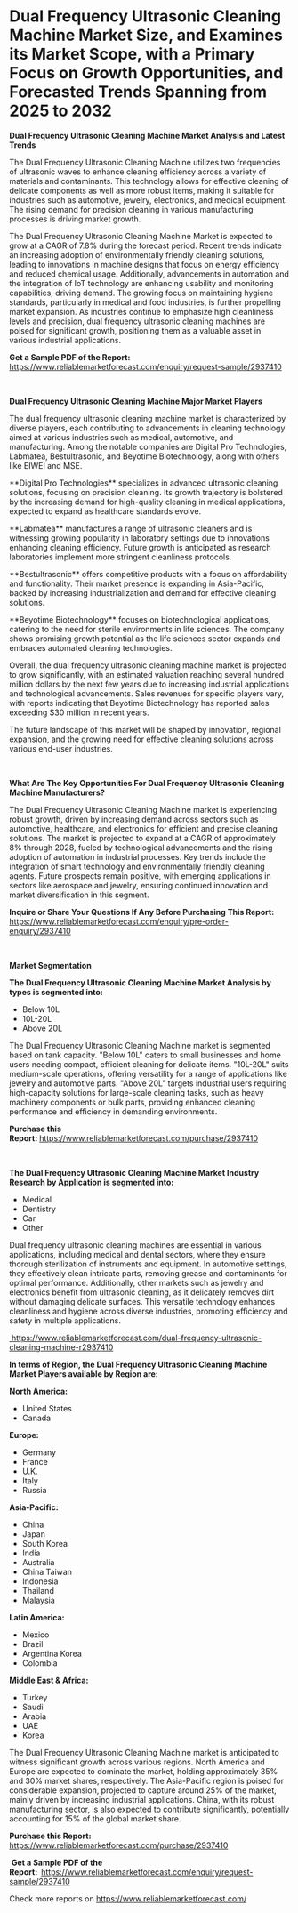 <p><h1>Dual Frequency Ultrasonic Cleaning Machine Market Size, and Examines its Market Scope, with a Primary Focus on Growth Opportunities, and Forecasted Trends Spanning from 2025 to 2032</h1></p><p><strong>Dual Frequency Ultrasonic Cleaning Machine Market Analysis and Latest Trends</strong></p>
<p><p>The Dual Frequency Ultrasonic Cleaning Machine utilizes two frequencies of ultrasonic waves to enhance cleaning efficiency across a variety of materials and contaminants. This technology allows for effective cleaning of delicate components as well as more robust items, making it suitable for industries such as automotive, jewelry, electronics, and medical equipment. The rising demand for precision cleaning in various manufacturing processes is driving market growth.</p><p>The Dual Frequency Ultrasonic Cleaning Machine Market is expected to grow at a CAGR of 7.8% during the forecast period. Recent trends indicate an increasing adoption of environmentally friendly cleaning solutions, leading to innovations in machine designs that focus on energy efficiency and reduced chemical usage. Additionally, advancements in automation and the integration of IoT technology are enhancing usability and monitoring capabilities, driving demand. The growing focus on maintaining hygiene standards, particularly in medical and food industries, is further propelling market expansion. As industries continue to emphasize high cleanliness levels and precision, dual frequency ultrasonic cleaning machines are poised for significant growth, positioning them as a valuable asset in various industrial applications.</p></p>
<p><strong>Get a Sample PDF of the Report:&nbsp;</strong> <a href="https://www.reliablemarketforecast.com/enquiry/request-sample/2937410?utm_campaign=2291&utm_medium=2&utm_source=Github&utm_content=ia&utm_term=14032025&utm_id=dual-frequency-ultrasonic-cleaning-machine">https://www.reliablemarketforecast.com/enquiry/request-sample/2937410</a></p>
<p>&nbsp;</p>
<p><strong>Dual Frequency Ultrasonic Cleaning Machine Major Market Players</strong></p>
<p><p>The dual frequency ultrasonic cleaning machine market is characterized by diverse players, each contributing to advancements in cleaning technology aimed at various industries such as medical, automotive, and manufacturing. Among the notable companies are Digital Pro Technologies, Labmatea, Bestultrasonic, and Beyotime Biotechnology, along with others like EIWEI and MSE.</p><p>**Digital Pro Technologies** specializes in advanced ultrasonic cleaning solutions, focusing on precision cleaning. Its growth trajectory is bolstered by the increasing demand for high-quality cleaning in medical applications, expected to expand as healthcare standards evolve.</p><p>**Labmatea** manufactures a range of ultrasonic cleaners and is witnessing growing popularity in laboratory settings due to innovations enhancing cleaning efficiency. Future growth is anticipated as research laboratories implement more stringent cleanliness protocols.</p><p>**Bestultrasonic** offers competitive products with a focus on affordability and functionality. Their market presence is expanding in Asia-Pacific, backed by increasing industrialization and demand for effective cleaning solutions.</p><p>**Beyotime Biotechnology** focuses on biotechnological applications, catering to the need for sterile environments in life sciences. The company shows promising growth potential as the life sciences sector expands and embraces automated cleaning technologies.</p><p>Overall, the dual frequency ultrasonic cleaning machine market is projected to grow significantly, with an estimated valuation reaching several hundred million dollars by the next few years due to increasing industrial applications and technological advancements. Sales revenues for specific players vary, with reports indicating that Beyotime Biotechnology has reported sales exceeding $30 million in recent years.</p><p>The future landscape of this market will be shaped by innovation, regional expansion, and the growing need for effective cleaning solutions across various end-user industries.</p></p>
<p>&nbsp;</p>
<p><strong>What Are The Key Opportunities For Dual Frequency Ultrasonic Cleaning Machine Manufacturers?</strong></p>
<p><p>The Dual Frequency Ultrasonic Cleaning Machine market is experiencing robust growth, driven by increasing demand across sectors such as automotive, healthcare, and electronics for efficient and precise cleaning solutions. The market is projected to expand at a CAGR of approximately 8% through 2028, fueled by technological advancements and the rising adoption of automation in industrial processes. Key trends include the integration of smart technology and environmentally friendly cleaning agents. Future prospects remain positive, with emerging applications in sectors like aerospace and jewelry, ensuring continued innovation and market diversification in this segment.</p></p>
<p><strong>Inquire or Share Your Questions If Any Before Purchasing This Report:</strong> <a href="https://www.reliablemarketforecast.com/enquiry/pre-order-enquiry/2937410?utm_campaign=2291&utm_medium=2&utm_source=Github&utm_content=ia&utm_term=14032025&utm_id=dual-frequency-ultrasonic-cleaning-machine">https://www.reliablemarketforecast.com/enquiry/pre-order-enquiry/2937410</a></p>
<p>&nbsp;</p>
<p><strong>Market Segmentation</strong></p>
<p><strong>The Dual Frequency Ultrasonic Cleaning Machine Market Analysis by types is segmented into:</strong></p>
<p><ul><li>Below 10L</li><li>10L-20L</li><li>Above 20L</li></ul></p>
<p><p>The Dual Frequency Ultrasonic Cleaning Machine market is segmented based on tank capacity. "Below 10L" caters to small businesses and home users needing compact, efficient cleaning for delicate items. "10L-20L" suits medium-scale operations, offering versatility for a range of applications like jewelry and automotive parts. "Above 20L" targets industrial users requiring high-capacity solutions for large-scale cleaning tasks, such as heavy machinery components or bulk parts, providing enhanced cleaning performance and efficiency in demanding environments.</p></p>
<p><strong>Purchase this Report:&nbsp;</strong><a href="https://www.reliablemarketforecast.com/purchase/2937410?utm_campaign=2291&utm_medium=2&utm_source=Github&utm_content=ia&utm_term=14032025&utm_id=dual-frequency-ultrasonic-cleaning-machine">https://www.reliablemarketforecast.com/purchase/2937410</a></p>
<p>&nbsp;</p>
<p><strong>The Dual Frequency Ultrasonic Cleaning Machine Market Industry Research by Application is segmented into:</strong></p>
<p><ul><li>Medical</li><li>Dentistry</li><li>Car</li><li>Other</li></ul></p>
<p><p>Dual frequency ultrasonic cleaning machines are essential in various applications, including medical and dental sectors, where they ensure thorough sterilization of instruments and equipment. In automotive settings, they effectively clean intricate parts, removing grease and contaminants for optimal performance. Additionally, other markets such as jewelry and electronics benefit from ultrasonic cleaning, as it delicately removes dirt without damaging delicate surfaces. This versatile technology enhances cleanliness and hygiene across diverse industries, promoting efficiency and safety in multiple applications.</p></p>
<p><a href="https://www.reliablemarketforecast.com/dual-frequency-ultrasonic-cleaning-machine-r2937410?utm_campaign=2291&utm_medium=2&utm_source=Github&utm_content=ia&utm_term=14032025&utm_id=dual-frequency-ultrasonic-cleaning-machine">&nbsp;https://www.reliablemarketforecast.com/dual-frequency-ultrasonic-cleaning-machine-r2937410</a></p>
<p><strong>In terms of Region, the Dual Frequency Ultrasonic Cleaning Machine Market Players available by Region are:</strong></p>
<p>
    <p> <strong> North America: </strong>
        <ul>
            <li>United States</li>
            <li>Canada</li>
        </ul>
        </p> 
    <p> <strong> Europe: </strong>
        <ul>
            <li>Germany</li>
            <li>France</li>
            <li>U.K.</li>
            <li>Italy</li>
            <li>Russia</li>
        </ul>
        </p> 
    <p> <strong> Asia-Pacific: </strong>
        <ul>
            <li>China</li>
            <li>Japan</li>
            <li>South Korea</li>
            <li>India</li>
            <li>Australia</li>
            <li>China Taiwan</li>
            <li>Indonesia</li>
            <li>Thailand</li>
            <li>Malaysia</li>
        </ul>
        </p> 
    <p> <strong> Latin America: </strong>
        <ul>
            <li>Mexico</li>
            <li>Brazil</li>
            <li>Argentina Korea</li>
            <li>Colombia</li>
        </ul>
        </p> 
    <p> <strong> Middle East & Africa: </strong>
        <ul>
            <li>Turkey</li>
            <li>Saudi</li>
            <li>Arabia</li>
            <li>UAE</li>
            <li>Korea</li>
        </ul>
    </p>
    </p>
<p><p>The Dual Frequency Ultrasonic Cleaning Machine market is anticipated to witness significant growth across various regions. North America and Europe are expected to dominate the market, holding approximately 35% and 30% market shares, respectively. The Asia-Pacific region is poised for considerable expansion, projected to capture around 25% of the market, mainly driven by increasing industrial applications. China, with its robust manufacturing sector, is also expected to contribute significantly, potentially accounting for 15% of the global market share.</p></p>
<p><strong>Purchase this Report: </strong><a href="https://www.reliablemarketforecast.com/purchase/2937410?utm_campaign=2291&utm_medium=2&utm_source=Github&utm_content=ia&utm_term=14032025&utm_id=dual-frequency-ultrasonic-cleaning-machine">https://www.reliablemarketforecast.com/purchase/2937410</a></p>
<p>&nbsp;<strong>Get a Sample PDF of the Report:&nbsp;&nbsp;</strong><a href="https://www.reliablemarketforecast.com/enquiry/request-sample/2937410?utm_campaign=2291&utm_medium=2&utm_source=Github&utm_content=ia&utm_term=14032025&utm_id=dual-frequency-ultrasonic-cleaning-machine">https://www.reliablemarketforecast.com/enquiry/request-sample/2937410</a></p>
<p><strong></strong></p>
<p>Check more reports on <a href="https://www.reliablemarketforecast.com/?utm_campaign=2291&utm_medium=2&utm_source=Github&utm_content=ia&utm_term=14032025&utm_id=dual-frequency-ultrasonic-cleaning-machine">https://www.reliablemarketforecast.com/</a></p>